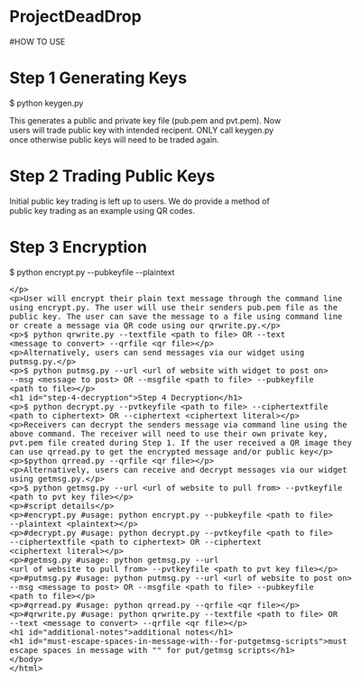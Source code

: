 # ProjectDeadDrop

#HOW TO USE

# Step 1 Generating Keys

$ python keygen.py

This generates a public and private key file (pub.pem and pvt.pem). Now users will trade public key with intended recipent. ONLY call keygen.py once otherwise public keys will need to be traded again.



# Step 2 Trading Public Keys
Initial public key trading is left up to users. We do provide a method of public key trading as an example using QR codes.


# Step 3 Encryption

$ python encrypt.py --pubkeyfile <path to file> --plaintext <plaintext>

User will encrypt their plain text message through the command line using encrypt.py. The user will use their senders pub.pem file as the public key. The user can save the message to a file using command line or create a message via QR code using our qrwrite.py. 

$ python qrwrite.py --textfile <path to file> OR --text <message to convert> --qrfile <qr file>

Alternatively, users can send messages via our widget using putmsg.py.

$ python putmsg.py --url <url of website with widget to post on> --msg <message to post> OR --msgfile <path to file> --pubkeyfile <path to file>

# Step 4 Decryption 

$ python decrypt.py --pvtkeyfile <path to file> --ciphertextfile <path to ciphertext> OR --ciphertext <ciphertext literal>

Receivers can decrypt the senders message via command line using the above command. The receiver will need to use their own private key, pvt.pem file created during Step 1. If the user received a QR image they can use qrread.py to get the encrypted message and/or public key

$python qrread.py --qrfile <qr file>

Alternatively, users can receive and decrypt messages via our widget using getmsg.py.

$ python getmsg.py --url <url of website to pull from> --pvtkeyfile <path to pvt key file>





#script details

#encrypt.py 
#usage: python encrypt.py --pubkeyfile <path to file> --plaintext <plaintext>

#decrypt.py
#usage: python decrypt.py --pvtkeyfile <path to file> --ciphertextfile <path to ciphertext> OR --ciphertext <ciphertext literal>

#getmsg.py
#usage: python getmsg.py --url <url of website to pull from> --pvtkeyfile <path to pvt key file>

#putmsg.py
#usage: python putmsg.py --url <url of website to post on> --msg <message to post> OR --msgfile <path to file> --pubkeyfile <path to file>

#qrread.py
#usage: python qrread.py --qrfile <qr file>

#qrwrite.py
#usage: python qrwrite.py --textfile <path to file> OR --text <message to convert> --qrfile <qr file>



# additional notes
# must escape spaces in message with "\" for put/getmsg scripts
